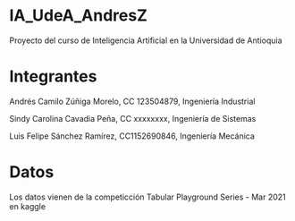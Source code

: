 # IA_UdeA_AndresZ
Proyecto del curso de Inteligencia Artificial en la Universidad de Antioquia

# Integrantes
Andrés Camilo Zúñiga Morelo, CC 123504879, Ingeniería Industrial

Sindy Carolina Cavadia Peña, CC xxxxxxxx, Ingeniería de Sistemas

Luis Felipe Sánchez Ramírez, CC1152690846, Ingeniería Mecánica

# Datos
Los datos vienen de la competicción Tabular Playground Series - Mar 2021 en kaggle

